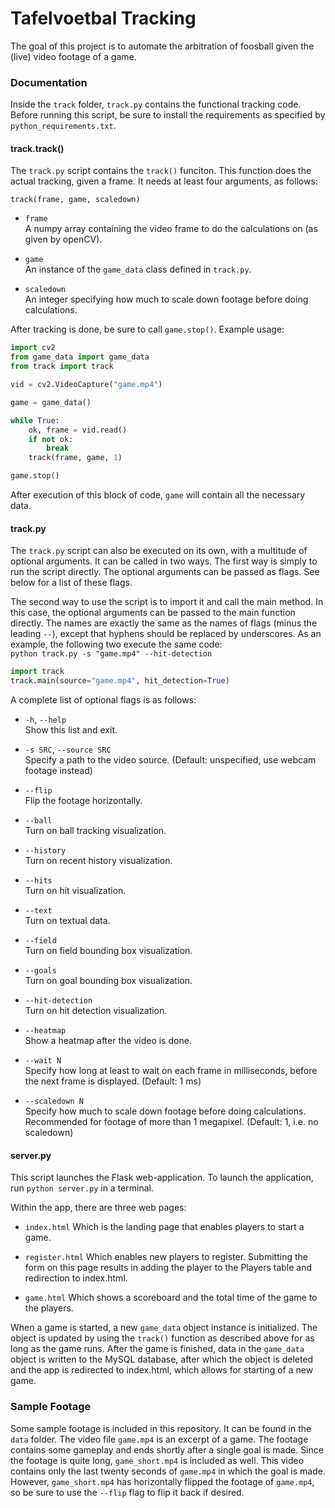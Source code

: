 # Tafelvoetbal Tracking

The goal of this project is to automate the arbitration of foosball given the (live) video footage of a game.

### Documentation
Inside the `track` folder, `track.py` contains the functional tracking code. Before running this script, be sure to install the requirements as specified by `python_requirements.txt`.
#### track.track()
The `track.py` script contains the `track()` funciton. This function does the actual tracking, given a frame. It needs at least four arguments, as follows:

`track(frame, game, scaledown)`
- `frame`  
    A numpy array containing the video frame to do the calculations on (as given by openCV).

- `game`  
    An instance of the `game_data` class defined in `track.py`.

- `scaledown`  
    An integer specifying how much to scale down footage before doing calculations.

After tracking is done, be sure to call `game.stop()`. Example usage:
```python
import cv2
from game_data import game_data
from track import track

vid = cv2.VideoCapture("game.mp4")

game = game_data()

while True:
    ok, frame = vid.read()
    if not ok:
        break
    track(frame, game, 1)

game.stop()
```
After execution of this block of code, `game` will contain all the necessary data.

#### track.py
The `track.py` script can also be executed on its own, with a multitude of optional arguments. It can be called in two ways. The first way is simply to run the script directly. The optional arguments can be passed as flags. See below for a list of these flags.

The second way to use the script is to import it and call the main method. In this case, the optional arguments can be passed to the main function directly. The names are exactly the same as the names of flags (minus the leading `--`), except that hyphens should be replaced by underscores. As an example, the following two execute the same code:  
`python track.py -s "game.mp4" --hit-detection`  
```python
import track
track.main(source="game.mp4", hit_detection=True)
```

A complete list of optional flags is as follows:
- `-h`, `--help`  
    Show this list and exit.

- `-s SRC`, `--source SRC`  
    Specify a path to the video source. (Default: unspecified, use webcam footage instead)

- `--flip`  
    Flip the footage horizontally.

- `--ball`  
    Turn on ball tracking visualization.

- `--history`  
    Turn on recent history visualization.

- `--hits`  
    Turn on hit visualization.

- `--text`  
    Turn on textual data.

- `--field`  
    Turn on field bounding box visualization.

- `--goals`  
    Turn on goal bounding box visualization.

- `--hit-detection`  
    Turn on hit detection visualization.

- `--heatmap`  
    Show a heatmap after the video is done.

- `--wait N`  
    Specify how long at least to wait on each frame in milliseconds, before the next frame is displayed. (Default: 1 ms)

- `--scaledown N`  
    Specify how much to scale down footage before doing calculations. Recommended for footage of more than 1 megapixel. (Default: 1, i.e. no scaledown)

#### server.py
This script launches the Flask web-application. To launch the application, run `python server.py` in a terminal.

Within the app, there are three web pages:
- `index.html`
   Which is the landing page that enables players to start a game.

- `register.html`
   Which enables new players to register. Submitting the form on this page results in adding the player to the Players table and redirection to index.html.
   
- `game.html`
   Which shows a scoreboard and the total time of the game to the players.
   
When a game is started, a new `game_data` object instance is initialized. The
object is updated by using the `track()` function as described above for as long as the game runs.
After the game is finished, data in the `game_data` object is written to the MySQL database, after which the object is
deleted and the app is redirected to index.html, which allows for starting of a new game.

### Sample Footage

Some sample footage is included in this repository. It can be found in the `data` folder. The video file `game.mp4` is an excerpt of a game. The footage contains some gameplay and ends shortly after a single goal is made. Since the footage is quite long, `game_short.mp4` is included as well. This video contains only the last twenty seconds of `game.mp4` in which the goal is made. However, `game_short.mp4` has horizontally flipped the footage of `game.mp4`, so be sure to use the `--flip` flag to flip it back if desired.

